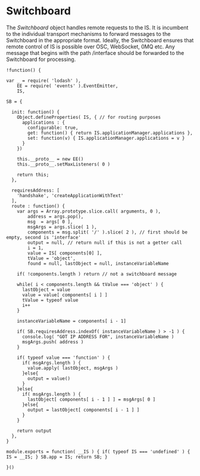 Switchboard
===========
The *Switchboard* object handles remote requests to the IS. It is incumbent to the individual transport mechanisms
to forward messages to the Switchboard in the appropriate format. Ideally, the Switchboard ensures that remote
control of IS is possible over OSC, WebSocket, 0MQ etc. Any message that begins with the path /interface should be 
forwarded to the Switchboard for processing.

    !function() {
      
    var _ = require( 'lodash' ), 
        EE = require( 'events' ).EventEmitter,
        IS,
		
    SB = {
      
      init: function() {
        Object.defineProperties( IS, { // for routing purposes
          applications : {
            configurable: true,
            get: function() { return IS.applicationManager.applications },
            set: function(v) { IS.applicationManager.applications = v }
          }
        })
        
        this.__proto__ = new EE()
        this.__proto__.setMaxListeners( 0 )
        
        return this;
      },
      
      requiresAddress: [
        'handshake', 'createApplicationWithText'
      ],
      route : function() {
        var args = Array.prototype.slice.call( arguments, 0 ),
            address = args.pop(),
            msg  = args[ 0 ],
            msgArgs = args.slice( 1 ),
            components = msg.split( '/' ).slice( 2 ), // first should be empty, second is 'interface'
            output = null, // return null if this is not a getter call
            i = 1, 
            value = IS[ components[0] ],
            tValue = 'object',
            found = null, lastObject = null, instanceVariableName
        
        if( !components.length ) return // not a switchboard message
        
        while( i < components.length && tValue === 'object' ) {
          lastObject = value
          value = value[ components[ i ] ]
          tValue = typeof value
          i++
        }
        
        instanceVariableName = components[ i - 1]
        
        if( SB.requiresAddress.indexOf( instanceVariableName ) > -1 ) {
          console.log( "GOT IP ADDRESS FOR", instanceVariableName )
          msgArgs.push( address )
        }
        
        if( typeof value === 'function' ) {
          if( msgArgs.length ) {
            value.apply( lastObject, msgArgs )
          }else{
            output = value()
          }
        }else{
          if( msgArgs.length ) {
            lastObject[ components[ i - 1 ] ] = msgArgs[ 0 ]
          }else{
            output = lastObject[ components[ i - 1 ] ]
          }
        }
        
        return output
      },
    }
    
    module.exports = function( __IS ) { if( typeof IS === 'undefined' ) { IS = __IS; } SB.app = IS; return SB; }
    
    }()